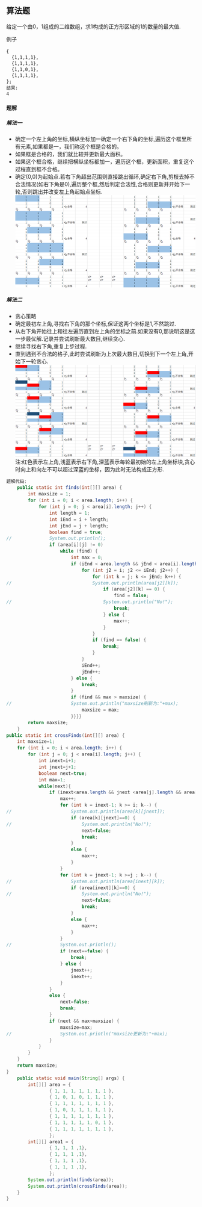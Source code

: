 ## 算法题

  给定一个由0，1组成的二维数组，求1构成的正方形区域的1的数量的最大值.

例子
~~~
{ 
  {1,1,1,1},
  {1,1,1,1},
  {1,1,0,1},
  {1,1,1,1},
};
结果:
4
~~~
#### 题解
##### 解法一
- 确定一个左上角的坐标,横纵坐标加一确定一个右下角的坐标,遍历这个框里所有元素,如果都是一，我们称这个框是合格的。
- 如果框是合格的，我们就比较并更新最大面积。
- 如果这个框合格，继续把横纵坐标都加一，遍历这个框，更新面积，重复这个过程直到框不合格。
- 确定(0,0)为起始点.若右下角超出范围则直接跳出循环,确定右下角,剪枝去掉不合法情况(如右下角是0),遍历整个框,然后判定合法性,合格则更新并开始下一轮,否则跳出并改变左上角起始点坐标.
![解题流程](images\SolutionPic\findRightangle.png)
##### 解法二
- 贪心策略
- 确定最初左上角,寻找右下角的那个坐标,保证这两个坐标是1,不然跳过.
- 从右下角开始往上和往左遍历直到左上角的坐标之前.如果没有0,那说明这是这一步最优解.记录并尝试刷新最大数目,继续贪心.
- 继续寻找右下角,重复上步过程.
- 直到遇到不合法的格子,此时尝试刷新为上次最大数目,切换到下一个左上角,开始下一轮贪心.
![解题流程](images\SolutionPic\findRightangle1.png)
注:红色表示左上角,浅蓝表示右下角,深蓝表示每轮最初始的左上角坐标块,贪心时向上和向左不可以超过深蓝的坐标，因为此时无法构成正方形.
~~~ java
题解代码:
	public static int finds(int[][] area) {
		int maxsize = 1;
		for (int i = 0; i < area.length; i++) {
			for (int j = 0; j < area[i].length; j++) {
				int length = 1;
				int iEnd = i + length;
				int jEnd = j + length;
				boolean find = true;
//				System.out.println();
				if (area[i][j] != 0)
					while (find) {
						int max = 0;
						if (iEnd < area.length && jEnd < area[i].length) {
							for (int j2 = i; j2 <= iEnd; j2++) {
								for (int k = j; k <= jEnd; k++) {
//								System.out.println(area[j2][k]);
									if (area[j2][k] == 0) {
										find = false;
//									System.out.println("No!");
										break;
									} else {
										max++;
									}
								}
								if (find == false) {
									break;
								}
							}
							iEnd++;
							jEnd++;
						} else {
							break;
						}
						if (find && max > maxsize) {
//						System.out.println("maxsize刷新为:"+max);
							maxsize = max;
						}}}}
		return maxsize;
	}
public static int crossFinds(int[][] area) {
	int maxsize=1;
	for (int i = 0; i < area.length; i++) {
		for (int j = 0; j < area[i].length; j++) {
			int inext=i+1;
			int jnext=j+1;
			boolean next=true;
			int max=1;
			while(next){
				if (inext<area.length && jnext <area[j].length && area[inext][jnext]!=0 &&area[i][j]!=0) {
					max++;
					for (int k = inext-1; k >= i; k--) {
//						System.out.println(area[k][jnext]);
						if (area[k][jnext]==0) {
//							System.out.println("No!");
							next=false;
							break;
						}
						else {
							max++;
						}
					}
					for (int k = jnext-1; k >=j ; k--) {
//						System.out.println(area[inext][k]);
						if (area[inext][k]==0) {
//							System.out.println("No!");
							next=false;
							break;
						}
						else {
							max++;
						}
					}
//					System.out.println();
					if (next==false) {
						break;
					} else {
						jnext++;
						inext++;
					}
				}
				else {
					next=false;
					break;
				}
				if (next && max>maxsize) {
					maxsize=max;
//					System.out.println("maxsize更新为:"+max);
				}
			}
		}
	}
	return maxsize;
}
	public static void main(String[] args) {
		int[][] area = { 
				{ 1, 1, 1, 1, 1, 1, 1 }, 
				{ 1, 0, 1, 0, 1, 1, 1 }, 
				{ 1, 1, 1, 1, 1, 1, 1 },
				{ 1, 0, 1, 1, 1, 1, 1 },
				{ 1, 1, 1, 1, 1, 1, 1 }, 
				{ 1, 1, 1, 1, 1, 0, 1 },
				{ 1, 1, 1, 1, 1, 1, 1 }, 
				};
		int[][] area1 = { 
				{ 1, 1, 1 ,1},
				{ 1, 1, 1 ,1},
				{ 1, 1, 1 ,1}, 
				{ 1, 1, 1 ,1}, 
				};
		System.out.println(finds(area));
		System.out.println(crossFinds(area));
	}
}
~~~